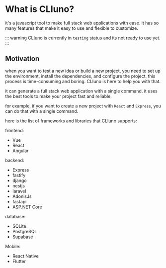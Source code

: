 # What is CLIuno?

it's a javascript tool to make full stack web applications with ease. it has so many features that make it easy to use and flexible to customize.

::: warning
CLIuno is currently in `testing` status and its not ready to use yet.
:::

## Motivation

when you want to test a new idea or build a new project, you need to set up the environment, install the dependencies, and configure the project. this process is time-consuming and boring. CLIuno is here to help you with that.

it can generate a full stack web application with a single command. it uses the best tools to make your project fast and reliable.

for example, if you want to create a new project with `React` and `Express`, you can do that with a single command.

here is the list of frameworks and libraries that CLIuno supports:

frontend:

- Vue
- React
- Angular

backend:

- Express
- fastify
- django
- nestjs
- laravel
- AdonisJs
- fastapi
- ASP.NET Core

database:

- SQLite
- PostgreSQL
- Supabase

Mobile:

- React Native
- Flutter
